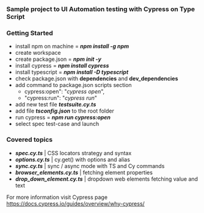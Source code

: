 ### Sample project to UI Automation testing with Cypress on Type Script
 
### Getting Started
* install npm on machine = **_npm install -g npm_**
* create workspace
* create package.json = **_npm init -y_**
* install cypress = **_npm install cypress_**
* install typescript = **_npm install -D typescript_**
* check package.json with **dependencies** and **dev_dependencies**
* add command to package.json scripts section
  * cypress:open": "_cypress open_",
  * "cypress:run": "_cypress run_"
* add new test file **_testsuite.cy.ts_**
* add file **_tsconfig.json_** to the root folder
* run cypress = **_npm run cypress:open_**
* select spec test-case and launch

### Covered topics
* **_spec.cy.ts_** | CSS locators strategy and syntax
* **_options.cy.ts_** | cy.get() with options and alias
* **_sync.cy.ts_** | sync / async mode with TS and Cy commands 
* **_browser_elements.cy.ts_** | fetching element properties 
* **_drop_down_element.cy.ts_** | dropdown web elements fetching value and text 

For more information visit Cypress page
https://docs.cypress.io/guides/overview/why-cypress/
